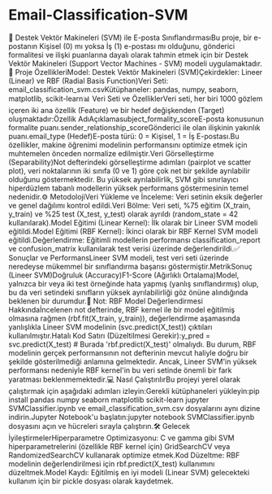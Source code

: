 # Email-Classification-SVM

📧 Destek Vektör Makineleri (SVM) ile E-posta SınıflandırmasıBu proje, bir e-postanın Kişisel (0) mı yoksa İş (1) e-postası mı olduğunu, gönderici formalitesi ve ilişki puanlarına dayalı olarak tahmin etmek için bir Destek Vektör Makineleri (Support Vector Machines - SVM) modeli uygulamaktadır.🚀 Proje ÖzellikleriModel: Destek Vektör Makineleri (SVM)Çekirdekler: Lineer (Linear) ve RBF (Radial Basis Function)Veri Seti: email_classification_svm.csvKütüphaneler: pandas, numpy, seaborn, matplotlib, scikit-learn📊 Veri Seti ve ÖzelliklerVeri seti, her biri 1000 gözlem içeren iki ana özellik (Feature) ve bir hedef değişkenden (Target) oluşmaktadır:Özellik AdıAçıklamasubject_formality_scoreE-posta konusunun formalite puanı.sender_relationship_scoreGönderici ile olan ilişkinin yakınlık puanı.email_type (Hedef)E-posta türü: 0 = Kişisel, 1 = İş E-postası.Bu özellikler, makine öğrenimi modelinin performansını optimize etmek için muhtemelen önceden normalize edilmiştir.Veri Görselleştirme (Separability)Not defterindeki görselleştirme adımları (pairplot ve scatter plot), veri noktalarının iki sınıfa (0 ve 1) göre çok net bir şekilde ayrılabilir olduğunu göstermektedir. Bu yüksek ayrılabilirlik, SVM gibi sınırlayıcı hiperdüzlem tabanlı modellerin yüksek performans göstermesinin temel nedenidir.⚙️ MetodolojiVeri Yükleme ve İnceleme: Veri setinin eksik değerler ve genel dağılımı kontrol edildi.Veri Bölme: Veri seti, %75 eğitim (X_train, y_train) ve %25 test (X_test, y_test) olarak ayrıldı (random_state = 42 kullanılarak).Model Eğitimi (Linear Kernel): İlk olarak bir Lineer SVM modeli eğitildi.Model Eğitimi (RBF Kernel): İkinci olarak bir RBF Kernel SVM modeli eğitildi.Değerlendirme: Eğitimli modellerin performansı classification_report ve confusion_matrix kullanılarak test verisi üzerinde değerlendirildi.✅ Sonuçlar ve PerformansLineer SVM modeli, test veri seti üzerinde neredeyse mükemmel bir sınıflandırma başarısı göstermiştir.MetrikSonuç (Lineer SVM)Doğruluk (Accuracy)F1-Score (Ağırlıklı Ortalama)Model, yalnızca bir veya iki test örneğinde hata yapmış (yanlış sınıflandırmış) olup, bu da veri setindeki sınıfların yüksek ayrılabilirliği göz önüne alındığında beklenen bir durumdur.📝 Not: RBF Model Değerlendirmesi Hakkındaİncelenen not defterinde, RBF kernel ile bir model eğitilmiş olmasına rağmen (rbf.fit(X_train, y_train)), değerlendirme aşamasında yanlışlıkla Lineer SVM modelinin (svc.predict(X_test)) çıktıları kullanılmıştır.Hatalı Kod Satırı (Düzeltilmesi Gerekir):y_pred = svc.predict(X_test) # Burada 'rbf.predict(X_test)' olmalıydı.
Bu durum, RBF modelinin gerçek performansının not defterinin mevcut haliyle doğru bir şekilde gösterilmediği anlamına gelmektedir. Ancak, Lineer SVM'in yüksek performansı nedeniyle RBF kernel'in bu veri setinde önemli bir fark yaratması beklenmemektedir.💻 Nasıl ÇalıştırılırBu projeyi yerel olarak çalıştırmak için aşağıdaki adımları izleyin:Gerekli kütüphaneleri yükleyin:pip install pandas numpy seaborn matplotlib scikit-learn jupyter
SVMClassifier.ipynb ve email_classification_svm.csv dosyalarını aynı dizine indirin.Jupyter Notebook'u başlatın:jupyter notebook
SVMClassifier.ipynb dosyasını açın ve hücreleri sırayla çalıştırın.🛠️ Gelecek İyileştirmelerHiperparametre Optimizasyonu: C ve gamma gibi SVM hiperparametrelerini (özellikle RBF kernel için) GridSearchCV veya RandomizedSearchCV kullanarak optimize etmek.Kod Düzeltme: RBF modelinin değerlendirilmesi için rbf.predict(X_test) kullanımını düzeltmek.Model Kaydı: Eğitilmiş en iyi modeli (Linear SVM) gelecekteki kullanım için bir pickle dosyası olarak kaydetmek.
